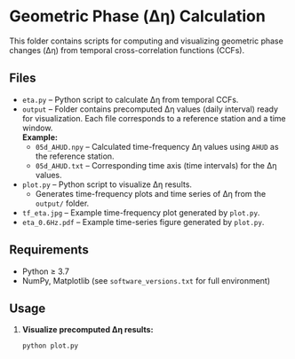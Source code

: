 # Geometric Phase (Δη) Calculation

This folder contains scripts for computing and visualizing geometric phase changes (Δη) from temporal cross-correlation functions (CCFs).

## Files
- `eta.py` – Python script to calculate Δη from temporal CCFs. 
- `output` – Folder contains precomputed Δη values (daily interval) ready for visualization. Each file corresponds to a reference station and a time window.  
    **Example:**
    - `05d_AHUD.npy` – Calculated time-frequency Δη values using `AHUD` as the reference station.  
    - `05d_AHUD.txt` – Corresponding time axis (time intervals) for the Δη values.  
- `plot.py` – Python script to visualize Δη results.  
  - Generates time-frequency plots and time series of Δη from the `output/` folder.  
- `tf_eta.jpg` – Example time-frequency plot generated by `plot.py`.  
- `eta_0.6Hz.pdf` – Example time-series figure generated by `plot.py`.  

## Requirements
- Python ≥ 3.7  
- NumPy, Matplotlib (see `software_versions.txt` for full environment)  

## Usage

1. **Visualize precomputed Δη results:**  
   ```bash
   python plot.py
